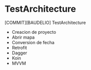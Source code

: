 # TestArchitecture

[COMMIT][BAUDELIO] TestArchitecture

* Creacion de proyecto
* Abrir mapa
* Conversion de fecha
* Retrofit
* Dagger
* Koin
* MVVM
